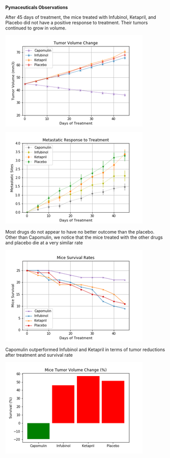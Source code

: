 **Pymaceuticals Observations**

After 45 days of treatment, the mice treated with Infubinol, Ketapril, and Placebo did not have a positive response to treatment. Their tumors continued to grow in volume. 

![tumor_reponse](https://github.com/AlejandraRosa/Matplotlib-Challenge/blob/master/Pymaceuticals/Plots/tumor_response.png)


![tumor_reponse](https://github.com/AlejandraRosa/Matplotlib-Challenge/blob/master/Pymaceuticals/Plots/metastatic_response.png)

Most drugs do not appear to have no better outcome than the placebo. Other than Capomulin, we notice that the mice treated with the other drugs and placebo die at a very similar rate

![tumor_reponse](https://github.com/AlejandraRosa/Matplotlib-Challenge/blob/master/Pymaceuticals/Plots/survival_rate.png)


Capomulin outperformed Infubinol and Ketapril in terms of tumor reductions after treatment and survival rate

![tumor_reponse](https://github.com/AlejandraRosa/Matplotlib-Challenge/blob/master/Pymaceuticals/Plots/survival_summary.png)

